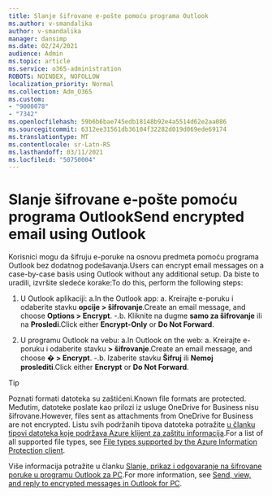 ```yaml
---
title: Slanje šifrovane e-pošte pomoću programa Outlook
ms.author: v-smandalika
author: v-smandalika
manager: dansimp
ms.date: 02/24/2021
audience: Admin
ms.topic: article
ms.service: o365-administration
ROBOTS: NOINDEX, NOFOLLOW
localization_priority: Normal
ms.collection: Adm_O365
ms.custom:
- "9000078"
- "7342"
ms.openlocfilehash: 59b6b6bae745edb18148b92e4a5514d62e2aa086
ms.sourcegitcommit: 6312ee31561db36104f32282d019d069ede69174
ms.translationtype: MT
ms.contentlocale: sr-Latn-RS
ms.lasthandoff: 03/11/2021
ms.locfileid: "50750004"
---
```

# <a name="send-encrypted-email-using-outlook"></a><span data-ttu-id="0790b-102">Slanje šifrovane e-pošte pomoću programa Outlook</span><span class="sxs-lookup"><span data-stu-id="0790b-102">Send encrypted email using Outlook</span></span>

<span data-ttu-id="0790b-103">Korisnici mogu da šifruju e-poruke na osnovu predmeta pomoću programa Outlook bez dodatnog podešavanja.</span><span class="sxs-lookup"><span data-stu-id="0790b-103">Users can encrypt email messages on a case-by-case basis using Outlook without any additional setup.</span></span> <span data-ttu-id="0790b-104">Da biste to uradili, izvršite sledeće korake:</span><span class="sxs-lookup"><span data-stu-id="0790b-104">To do this, perform the following steps:</span></span>

1. <span data-ttu-id="0790b-105">U Outlook aplikaciji: a.</span><span class="sxs-lookup"><span data-stu-id="0790b-105">In the Outlook app: a.</span></span> <span data-ttu-id="0790b-106">Kreirajte e-poruku i odaberite stavku **opcije > šifrovanje**.</span><span class="sxs-lookup"><span data-stu-id="0790b-106">Create an email message, and choose **Options > Encrypt**.</span></span> 
    <span data-ttu-id="0790b-107">-.</span><span class="sxs-lookup"><span data-stu-id="0790b-107">b.</span></span> <span data-ttu-id="0790b-108">Kliknite na dugme **samo za šifrovanje** ili na **Prosledi**.</span><span class="sxs-lookup"><span data-stu-id="0790b-108">Click either **Encrypt-Only** or **Do Not Forward**.</span></span>

2. <span data-ttu-id="0790b-109">U programu Outlook na vebu: a.</span><span class="sxs-lookup"><span data-stu-id="0790b-109">In Outlook on the web: a.</span></span> <span data-ttu-id="0790b-110">Kreirajte e-poruku i odaberite stavku **> šifrovanje**.</span><span class="sxs-lookup"><span data-stu-id="0790b-110">Create an email message, and choose **� > Encrypt**.</span></span>
    <span data-ttu-id="0790b-111">-.</span><span class="sxs-lookup"><span data-stu-id="0790b-111">b.</span></span> <span data-ttu-id="0790b-112">Izaberite stavku **Šifruj** ili **Nemoj proslediti**.</span><span class="sxs-lookup"><span data-stu-id="0790b-112">Click either **Encrypt** or **Do Not Forward**.</span></span>

> [!TIP]
> <span data-ttu-id="0790b-113">Poznati formati datoteka su zaštićeni.</span><span class="sxs-lookup"><span data-stu-id="0790b-113">Known file formats are protected.</span></span> <span data-ttu-id="0790b-114">Međutim, datoteke poslate kao prilozi iz usluge OneDrive for Business nisu šifrovane.</span><span class="sxs-lookup"><span data-stu-id="0790b-114">However, files sent as attachments from OneDrive for Business are not encrypted.</span></span> <span data-ttu-id="0790b-115">Listu svih podržanih tipova datoteka potražite [u članku tipovi datoteka koje podržava Azure klijent za zaštitu informacija](https://docs.microsoft.com/azure/information-protection/rms-client/client-admin-guide-file-types).</span><span class="sxs-lookup"><span data-stu-id="0790b-115">For a list of all supported file types, see [File types supported by the Azure Information Protection client](https://docs.microsoft.com/azure/information-protection/rms-client/client-admin-guide-file-types).</span></span>

<span data-ttu-id="0790b-116">Više informacija potražite u članku [Slanje, prikaz i odgovaranje na šifrovane poruke u programu Outlook za PC](https://support.microsoft.com/topic/send-view-and-reply-to-encrypted-messages-in-outlook-for-pc-eaa43495-9bbb-4fca-922a-df90dee51980).</span><span class="sxs-lookup"><span data-stu-id="0790b-116">For more information, see [Send, view, and reply to encrypted messages in Outlook for PC](https://support.microsoft.com/topic/send-view-and-reply-to-encrypted-messages-in-outlook-for-pc-eaa43495-9bbb-4fca-922a-df90dee51980).</span></span>




